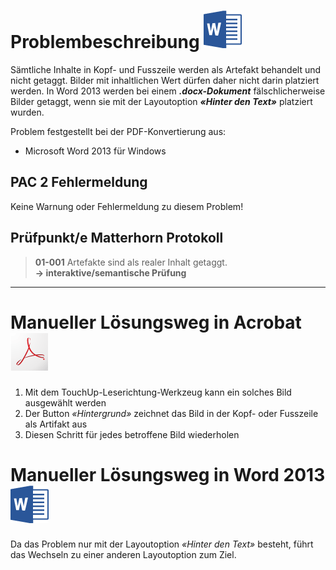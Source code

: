 # Problembeschreibung ![](/assets/icon_word.gif)

Sämtliche Inhalte in Kopf- und Fusszeile werden als Artefakt behandelt und nicht getaggt. Bilder mit inhaltlichen Wert dürfen daher nicht darin platziert werden. In Word 2013 werden bei einem _**.docx-Dokument**_ fälschlicherweise Bilder getaggt, wenn sie mit der Layoutoption _**«Hinter den Text»**_ platziert wurden.

Problem festgestellt bei der PDF-Konvertierung aus:

* Microsoft Word 2013 für Windows

## PAC 2 Fehlermeldung

Keine Warnung oder Fehlermeldung zu diesem Problem!

## Prüfpunkt/e Matterhorn Protokoll

> **01-001** Artefakte sind als realer Inhalt getaggt.  
> **→ interaktive/semantische Prüfung**

---

# Manueller Lösungsweg in Acrobat ![](/assets/icon_acrobat.gif)

1. Mit dem TouchUp-Leserichtung-Werkzeug kann ein solches Bild ausgewählt werden
2. Der Button _«Hintergrund»_ zeichnet das Bild in der Kopf- oder Fusszeile als Artifakt aus
3. Diesen Schritt für jedes betroffene Bild wiederholen

# Manueller Lösungsweg in Word 2013 ![](/assets/icon_word.gif)

Da das Problem nur mit der Layoutoption _«Hinter den Text»_ besteht, führt das Wechseln zu einer anderen Layoutoption zum Ziel.

